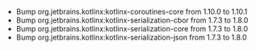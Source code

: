 - Bump org.jetbrains.kotlinx:kotlinx-coroutines-core from 1.10.0 to 1.10.1
- Bump org.jetbrains.kotlinx:kotlinx-serialization-cbor from 1.7.3 to 1.8.0
- Bump org.jetbrains.kotlinx:kotlinx-serialization-core from 1.7.3 to 1.8.0
- Bump org.jetbrains.kotlinx:kotlinx-serialization-json from 1.7.3 to 1.8.0

